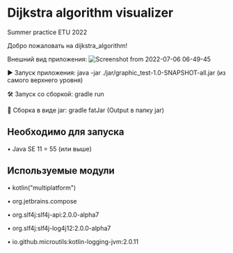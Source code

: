 # Dijkstra algorithm visualizer
Summer practice ETU 2022

Добро пожаловать на dijkstra_algorithm!

Внешний вид приложения:
![Screenshot from 2022-07-06 06-49-45](https://user-images.githubusercontent.com/71733602/177778687-18399f2e-cad8-4eb7-b9dc-858bf3ea817d.png)

▶	Запуск приложения: java -jar ./jar/graphic_test-1.0-SNAPSHOT-all.jar (из самого верхнего уровня)

🛠  Запуск со сборкой: gradle run

🔨  Сборка в виде jar: gradle fatJar (Output в папку jar)

## Необходимо для запуска

•	Java SE 11 = 55 (или выше)

## Используемые модули
•	kotlin("multiplatform")

•	org.jetbrains.compose

• org.slf4j:slf4j-api:2.0.0-alpha7

• org.slf4j:slf4j-log4j12:2.0.0-alpha7

• io.github.microutils:kotlin-logging-jvm:2.0.11
